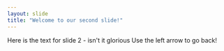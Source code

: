 ```yaml
---
layout: slide
title: "Welcome to our second slide!"
---
```

Here is the text for slide 2 - isn't it glorious
Use the left arrow to go back!
